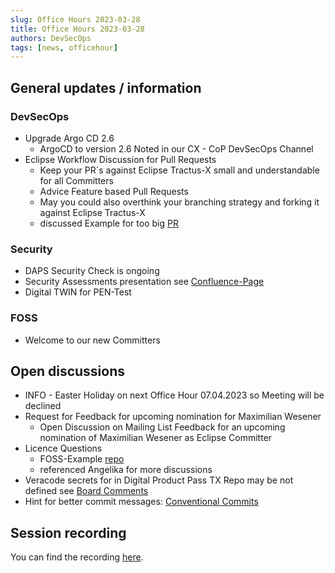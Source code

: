 ```yaml
---
slug: Office Hours 2023-03-28
title: Office Hours 2023-03-28
authors: DevSecOps
tags: [news, officehour]
---
```


## General updates / information

### DevSecOps

- Upgrade Argo CD 2.6
  - ArgoCD to version 2.6 Noted in our CX - CoP DevSecOps Channel
- Eclipse Workflow Discussion for Pull Requests
  - Keep your PR´s against Eclipse Tractus-X small and understandable for all Committers
  - Advice Feature based Pull Requests
  - May you could also overthink your branching strategy and forking it against Eclipse Tractus-X
  - discussed Example for too big [PR](https://github.com/eclipse-tractusx/digital-product-pass/pull/12/)

### Security

- DAPS Security Check is ongoing
- Security Assessments presentation see [Confluence-Page](https://confluence.catena-x.net/x/yIEUAg)
- Digital TWIN for PEN-Test

### FOSS

- Welcome to our new Committers

## Open discussions

- INFO - Easter Holiday on next Office Hour 07.04.2023 so Meeting will be declined
- Request for Feedback for upcoming nomination for Maximilian Wesener
  - Open Discussion on Mailing List Feedback for an upcoming nomination of Maximilian Wesener as Eclipse Committer
- Licence Questions
  - FOSS-Example [repo](https://github.com/catenax-ng/foss-example)
  - referenced Angelika for more discussions
- Veracode secrets for in Digital Product Pass TX Repo may be not defined see [Board Comments](https://miro.com/app/board/uXjVOEDsHAI=/)
- Hint for better commit messages: [Conventional Commits](https://www.conventionalcommits.org/en/v1.0.0/)

## Session recording

You can find the recording [here](https://bcgcatenax.sharepoint.com/sites/CommunitiesofPractises/_layouts/15/stream.aspx?id=%2Fsites%2FCommunitiesofPractises%2FShared%20Documents%2FCX%2DCoP%20DevSecOps%2FOffice%5FHours%5FRegular%5FRecordings%2FCXDevSecOps%20Office%20Hours%2D20230331%5F115450%2DMeeting%20Recording%2Emp4).
